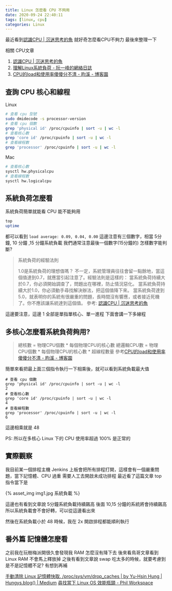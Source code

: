```yaml
---
title: Linux 怎麼看 CPU 不夠用
date: 2020-09-24 22:40:11
tags: [linux, cpu]
categories: Linux
---
```


最近看到[認識CPU | 沉迷思考的魚](http://ypk1226.com/2019/04/17/java/cpu-usage/)
就好奇怎麼看CPU不夠力
最後來整理一下

<!--more-->

相關 CPU文章

1. [認識CPU | 沉迷思考的魚](http://ypk1226.com/2019/04/17/java/cpu-usage/)
2. [理解Linux系統負荷 - 阮一峰的網絡日誌](https://www.ruanyifeng.com/blog/2011/07/linux_load_average_explained.html)
3. [CPU的load和使用率傻傻分不清 - 昀溪 - 博客園](https://www.cnblogs.com/rexcheny/p/9382396.html)

## 查詢 CPU 核心和線程

Linux 
```bash
# 查看 cpu 型號
sudo dmidecode -s processor-version
# 查看 cpu 個數
grep 'physical id' /proc/cpuinfo | sort -u | wc -l
# 查看核心數
grep 'core id' /proc/cpuinfo | sort -u | wc -l
# 查看線程數
grep 'processor' /proc/cpuinfo | sort -u | wc -l
```

Mac
```bash
# 查看核心數
sysctl hw.physicalcpu
# 查看線程數
sysctl hw.logicalcpu
```

## 系統負荷怎麼看

系統負荷簡單就能看 CPU 能不能夠用

```bash
top
uptime
```
都可以看到 `load average: 0.09, 0.04, 0.00`
這邊注意有三個數字，相當 5分鐘, 10 分鐘 ,15 分鐘系統負載
我們通常注意最後一個數字(15分鐘的)
怎樣數字能判斷?

> 系統負荷的經驗法則
> 
> 1.0是系統負荷的理想值嗎？
> 不一定，系統管理員往往會留一點餘地，當這個值達到0.7，就應當引起注意了。經驗法則是這樣的：
> 當系統負荷持續大於0.7，你必須開始調查了，問題出在哪裡，防止情況惡化。
> 當系統負荷持續大於1.0，你必須動手尋找解決辦法，把這個值降下來。
> 當系統負荷達到5.0，就表明你的系統有很嚴重的問題，長時間沒有響應，或者接近死機了。你不應該讓系統達到這個值。
參考: [認識CPU | 沉迷思考的魚](http://ypk1226.com/2019/04/17/java/cpu-usage/)

這邊要注意，這邊 1 全部是單指單核心、單一進程
下面會講一下多線程

## 多核心怎麼看系統負荷夠用?

> 總核數 = 物理CPU個數 * 每個物理CPU的核心數
> 總邏輯CPU數 = 物理CPU個數 * 每個物理CPU的核心數 * 超線程數量
參考[CPU的load和使用率傻傻分不清 - 昀溪 - 博客園](https://www.cnblogs.com/rexcheny/p/9382396.html)

簡單來看把最上面三個指令執行一下相乘後，就可以看到系統負載最大值

```
# 查看 cpu 個數
grep 'physical id' /proc/cpuinfo | sort -u | wc -l
2
# 查看核心數
grep 'core id' /proc/cpuinfo | sort -u | wc -l
4
# 查看線程數
grep 'processor' /proc/cpuinfo | sort -u | wc -l
6
```

這邊相乘就是 48

PS: 所以在多核心 Linux 下的 CPU 使用率超過 100% 是正常的

## 實際觀察

我目前某一個排程主機 Jenkins 上板會把所有排程打開，這樣會有一個嚴重問題，當下記憶體、CPU 過重
需要人工去開啟未成功排程
最近看了這篇文章
top 指令當下是

{% asset_img img1.jpg 系統負載 %}

這邊也有看到文章說 5分鐘系統負載持續飆高 後面 10,15 分鐘的系統將會持續飆高
所以系統負載會不會好轉，可以從這邊看出來

然後在系統負載小於 48 時候，我在 2x 開啟排程都能順利執行


## 番外篇 記憶體怎麼看

之前我在玩樹梅派開很久會發現我 RAM 怎麼沒有降下去
後來看鳥哥文章看到 Linux RAM 不會馬上釋放掉
之後有看到文章說 swap 吃太多的時候，就要考慮到是不是記憶體不足?
有想到再補

[手動清除 Linux 記憶體快取. /proc/sys/vm/drop_caches | by Yu-Hsin Hung | Hungys.blog() | Medium](https://medium.com/hungys-blog/clear-linux-memory-cache-manually-90bec95ea003)
[尋找當下 Linux OS 效能瓶頸 - Phil Workspace](https://blog.pichuang.com.tw/20200307-performance-collection/)